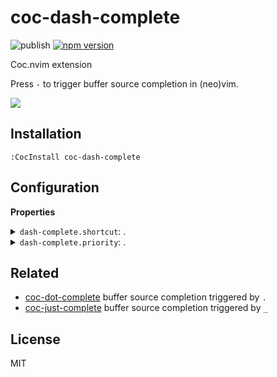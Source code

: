 # coc-dash-complete

![publish](https://github.com/voldikss/coc-dash-complete/workflows/publish/badge.svg)
[![npm version](https://badge.fury.io/js/coc-dash-complete.svg)](https://badge.fury.io/js/coc-dash-complete)

Coc.nvim extension

Press `-` to trigger buffer source completion in (neo)vim.

![](https://user-images.githubusercontent.com/20282795/112474198-436b6300-8daa-11eb-8399-96669cc4be3d.gif)

## Installation

```vim
:CocInstall coc-dash-complete
```

## Configuration

<!-- Generated by 'yarn run bulid:doc', please don't edit it directly -->
<!-- prettier-ignore-start -->
<strong>Properties</strong>
<details>
<summary><code>dash-complete.shortcut</code>: .</summary>
Type: <pre><code>string</code></pre>Default: <pre><code>"dash-complete"</code></pre>
</details>
<details>
<summary><code>dash-complete.priority</code>: .</summary>
Type: <pre><code>number</code></pre>Default: <pre><code>3</code></pre>
</details>

<!-- prettier-ignore-end -->

## Related

- [coc-dot-complete](https://github.com/voldikss/coc-dot-complete)  buffer source completion triggered by `.`
- [coc-just-complete](https://github.com/voldikss/coc-just-complete) buffer source completion triggered by `_`

## License

MIT
